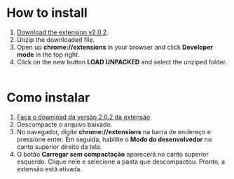# How to install

1. [Download the extension v2.0.2](https://github.com/daltonmenezes/netflix-list-exporter/releases/download/v2.0.2/netflix-list-exporter-chrome2.0.2.zip).
2. Unzip the downloaded file.
2. Open up __chrome://extensions__ in your browser and click __Developer mode__ in the top right.
3. Click on the new button __LOAD UNPACKED__ and select the unziped folder.
<br><br>
# Como instalar

1. [Faça o download da versão 2.0.2 da extensão](https://github.com/daltonmenezes/netflix-list-exporter/releases/download/v2.0.2/netflix-list-exporter-chrome2.0.2.zip).
2. Descompacte o arquivo baixado.
2. No navegador, digite __chrome://extensions__ na barra de endereço e pressione enter. Em seguida, habilite o __Modo do desenvolvedor__ no canto superior direito da tela.
3. O botão __Carregar sem compactação__ aparecerá no canto superior esquerdo. Clique nele e selecione a pasta que descompactou. Pronto, a extensão está ativada.